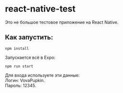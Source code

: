 # react-native-test

Это не большое тестовое приложение на React Native.

## Как запустить:

```
npm install
```

Запускается всё в Expo:
```
npm run start
```

Для входа используете эти данные:  
Логин: VovaPupkin.  
Пароль: 12345. 
